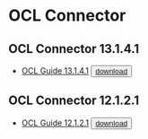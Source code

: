# OCL Connector

## OCL Connector 13.1.4.1
* [OCL Guide 13.1.4.1](https://media.githubusercontent.com/media/EnterpriseDB/docs-archive/main/docs/ocl/13.1.4.1/edb_ocl.pdf) <button>[download](https://media.githubusercontent.com/media/EnterpriseDB/docs-archive/main/docs/ocl/13.1.4.1/edb_ocl.pdf?download=true)</button>

## OCL Connector 12.1.2.1
* [OCL Guide 12.1.2.1](https://media.githubusercontent.com/media/EnterpriseDB/docs-archive/main/docs/ocl/12.1.2.1/edb_ocl.pdf) <button>[download](https://media.githubusercontent.com/media/EnterpriseDB/docs-archive/main/docs/ocl/12.1.2.1/edb_ocl.pdf?download=true)</button>
